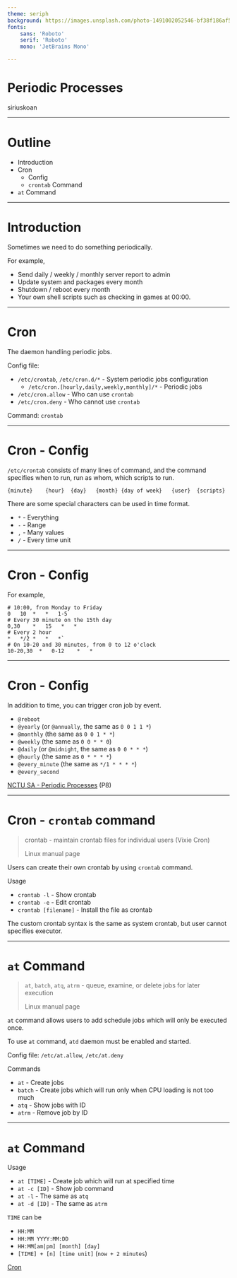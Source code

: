 ```yaml
---
theme: seriph
background: https://images.unsplash.com/photo-1491002052546-bf38f186af56?ixlib=rb-1.2.1&ixid=MnwxMjA3fDB8MHxwaG90by1wYWdlfHx8fGVufDB8fHx8&auto=format&fit=crop&w=1208&q=80
fonts:
    sans: 'Roboto'
    serif: 'Roboto'
    mono: 'JetBrains Mono'

---
```


# Periodic Processes

siriuskoan

---

# Outline
- Introduction
- Cron
  - Config
  - `crontab` Command
- `at` Command

---

# Introduction

Sometimes we need to do something periodically.

For example,
- Send daily / weekly / monthly server report to admin
- Update system and packages every month
- Shutdown / reboot every month
- Your own shell scripts such as checking in games at 00:00.

---

# Cron

The daemon handling periodic jobs.

Config file:
- `/etc/crontab`, `/etc/cron.d/*` - System periodic jobs configuration
  - `/etc/cron.[hourly,daily,weekly,monthly]/*` - Periodic jobs
- `/etc/cron.allow` - Who can use `crontab`
- `/etc/cron.deny` - Who cannot use `crontab`

Command: `crontab`

<!--

cron.allow has higher priority than cron.deny

-->

---

# Cron - Config

`/etc/crontab` consists of many lines of command, and the command specifies when to run, run as whom, which scripts to run.

```systemd
{minute}    {hour}  {day}   {month} {day of week}   {user}  {scripts}
```

There are some special characters can be used in time format.
- `*` - Everything
- `-` - Range
- `,` - Many values
- `/` - Every time unit

<!--

`/` just like Python for loop `step` argument

-->

---

# Cron - Config

For example,

```systemd
# 10:00, from Monday to Friday
0   10  *   *   1-5
# Every 30 minute on the 15th day
0,30    *   15   *   *
# Every 2 hour
*   */2 *   *   *`
# On 10-20 and 30 minutes, from 0 to 12 o'clock
10-20,30  *   0-12    *   *
```

---

# Cron - Config

In addition to time, you can trigger cron job by event.
- `@reboot`
- `@yearly` (or `@annually`, the same as `0 0 1 1 *`)
- `@monthly` (the same as `0 0 1 * *`)
- `@weekly` (the same as `0 0 * * 0`)
- `@daily` (or `@midnight`, the same as `0 0 * * *`)
- `@hourly` (the same as `0 * * * *`)
- `@every_minute` (the same as `*/1 * * * *`)
- `@every_second`

[NCTU SA - Periodic Processes](https://nasa.cs.nctu.edu.tw/sa/2021/slides/09_Periodic_Processes.pdf) (P8)

---

# Cron - `crontab` command

> crontab - maintain crontab files for individual users (Vixie Cron)
>
> Linux manual page

Users can create their own crontab by using `crontab` command.

Usage
- `crontab -l` - Show crontab
- `crontab -e` - Edit crontab
- `crontab [filename]` - Install the file as crontab

The custom crontab syntax is the same as system crontab, but user cannot specifies executor.

---

# `at` Command

> `at`, `batch`, `atq`, `atrm` - queue, examine, or delete jobs for later execution
>
> Linux manual page

`at` command allows users to add schedule jobs which will only be executed once.

To use `at` command, `atd` daemon must be enabled and started.

Config file: `/etc/at.allow`, `/etc/at.deny`

Commands
- `at` - Create jobs
- `batch` - Create jobs which will run only when CPU loading is not too much
- `atq` - Show jobs with ID
- `atrm` - Remove job by ID

<!--

Allow and deny file are the same as crontab

-->

---

# `at` Command

Usage
- `at [TIME]` - Create job which will run at specified time
- `at -c [ID]` - Show job command
- `at -l` - The same as `atq`
- `at -d [ID]` - The same as `atrm`

`TIME` can be
- `HH:MM`
- `HH:MM YYYY:MM:DD`
- `HH:MM[am|pm] [month] [day]`
- `[TIME] + [n] [time unit]` (`now + 2 minutes`)

[Cron](http://linux.vbird.org/linux_basic/0430cron.php)
